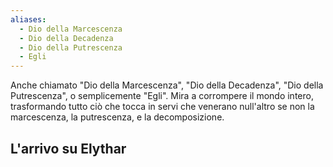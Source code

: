 ```yaml
---
aliases:
  - Dio della Marcescenza
  - Dio della Decadenza
  - Dio della Putrescenza
  - Egli
---
```

Anche chiamato "Dio della Marcescenza", "Dio della Decadenza", "Dio della Putrescenza", o semplicemente "Egli".
Mira a corrompere il mondo intero, trasformando tutto ciò che tocca in servi che venerano null'altro se non la marcescenza, la putrescenza, e la decomposizione.
## L'arrivo su Elythar
